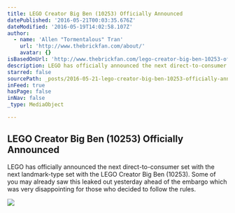 ```yaml
---
title: LEGO Creator Big Ben (10253) Officially Announced
datePublished: '2016-05-21T00:03:35.676Z'
dateModified: '2016-05-19T14:02:58.107Z'
author:
  - name: 'Allen "Tormentalous" Tran'
    url: 'http://www.thebrickfan.com/about/'
    avatar: {}
isBasedOnUrl: 'http://www.thebrickfan.com/lego-creator-big-ben-10253-officially-announced/'
description: LEGO has officially announced the next direct-to-consumer set with the next landmark-type set with the LEGO Creator Big Ben (10253). Some of you may already saw this leaked out yesterday ahead of the embargo which was very disappointing for those who decided to follow the rules.
starred: false
sourcePath: _posts/2016-05-21-lego-creator-big-ben-10253-officially-announced.md
inFeed: true
hasPage: false
inNav: false
_type: MediaObject

---
```

<article style=""><h1>LEGO Creator Big Ben (10253) Officially Announced</h1><p>LEGO has officially announced the next direct-to-consumer set with the next landmark-type set with the LEGO Creator Big Ben (10253). Some of you may already saw this leaked out yesterday ahead of the embargo which was very disappointing for those who decided to follow the rules.</p><img src="http://www.thebrickfan.com/wp-content/uploads/2016/05/Big-Ben-10253/LEGO%20Creator%20Big%20Ben%2010253-6.jpg" /></article>